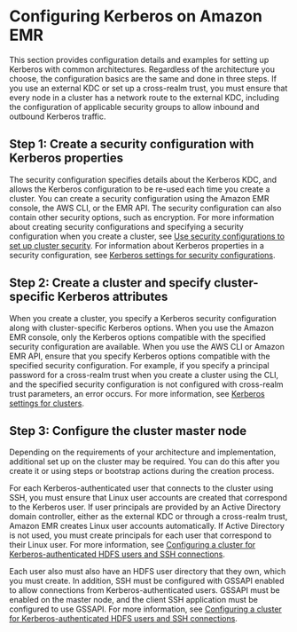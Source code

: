 # Configuring Kerberos on Amazon EMR<a name="emr-kerberos-configure"></a>

This section provides configuration details and examples for setting up Kerberos with common architectures\. Regardless of the architecture you choose, the configuration basics are the same and done in three steps\. If you use an external KDC or set up a cross\-realm trust, you must ensure that every node in a cluster has a network route to the external KDC, including the configuration of applicable security groups to allow inbound and outbound Kerberos traffic\.

## Step 1: Create a security configuration with Kerberos properties<a name="emr-kerberos-step1-summary"></a>

The security configuration specifies details about the Kerberos KDC, and allows the Kerberos configuration to be re\-used each time you create a cluster\. You can create a security configuration using the Amazon EMR console, the AWS CLI, or the EMR API\. The security configuration can also contain other security options, such as encryption\. For more information about creating security configurations and specifying a security configuration when you create a cluster, see [Use security configurations to set up cluster security](emr-security-configurations.md)\. For information about Kerberos properties in a security configuration, see [Kerberos settings for security configurations](emr-kerberos-configure-settings.md#emr-kerberos-security-configuration)\.

## Step 2: Create a cluster and specify cluster\-specific Kerberos attributes<a name="emr-kerberos-step2-summary"></a>

When you create a cluster, you specify a Kerberos security configuration along with cluster\-specific Kerberos options\. When you use the Amazon EMR console, only the Kerberos options compatible with the specified security configuration are available\. When you use the AWS CLI or Amazon EMR API, ensure that you specify Kerberos options compatible with the specified security configuration\. For example, if you specify a principal password for a cross\-realm trust when you create a cluster using the CLI, and the specified security configuration is not configured with cross\-realm trust parameters, an error occurs\. For more information, see [Kerberos settings for clusters](emr-kerberos-configure-settings.md#emr-kerberos-cluster-configuration)\.

## Step 3: Configure the cluster master node<a name="emr-kerberos-step3-summary"></a>

Depending on the requirements of your architecture and implementation, additional set up on the cluster may be required\. You can do this after you create it or using steps or bootstrap actions during the creation process\.

For each Kerberos\-authenticated user that connects to the cluster using SSH, you must ensure that Linux user accounts are created that correspond to the Kerberos user\. If user principals are provided by an Active Directory domain controller, either as the external KDC or through a cross\-realm trust, Amazon EMR creates Linux user accounts automatically\. If Active Directory is not used, you must create principals for each user that correspond to their Linux user\. For more information, see [Configuring a cluster for Kerberos\-authenticated HDFS users and SSH connections](emr-kerberos-configuration-users.md)\.

Each user also must also have an HDFS user directory that they own, which you must create\. In addition, SSH must be configured with GSSAPI enabled to allow connections from Kerberos\-authenticated users\. GSSAPI must be enabled on the master node, and the client SSH application must be configured to use GSSAPI\. For more information, see [Configuring a cluster for Kerberos\-authenticated HDFS users and SSH connections](emr-kerberos-configuration-users.md)\.